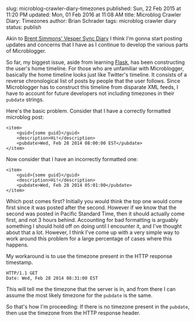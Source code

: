slug: microblog-crawler-diary-timezones
published: Sun, 22 Feb 2015 at 11:20 PM
updated: Mon, 01 Feb 2016 at 11:08 AM
title: Microblog Crawler Diary: Timezones
author: Brian Schrader
tags: microblog crawler diary
status: publish

Akin to [Brent Simmons' Vesper Sync Diary][1] I think I'm gonna start posting updates and concerns that I have as I continue to develop the various parts of Microblogger. 

[1]: http://inessential.com/vespersyncdiary

So far, my biggest issue, aside from learning [Flask][2], has been constructing the user's home timeline. For those who are unfamiliar with Microblogger, basically the home timeline looks just like Twitter's timeline. It consists of a reverse chronological list of posts by people that the user follows. Since Microblogger has to construct this timeline from disparate XML feeds, I have to account for future developers not including timezones in their `pubdate` strings. 

[2]: http://flask.pocoo.org

Here's the basic problem. Consider that I have a correctly formatted microblog post:

    <item>
    	<guid>{some guid}</guid>
    	<description>Hi!</description>
    	<pubdate>Wed, Feb 28 2014 08:00:00 EST</pubdate>
    </item>

Now consider that I have an incorrectly formatted one:

    <item>
    	<guid>{some guid}</guid>
    	<description>Hi!</description>
    	<pubdate>Wed, Feb 28 2014 05:01:00</pubdate>
    </item>

Which post comes first? Initially you would think the top one would come first since it was posted after the second. However if we know that the second was posted in Pacific Standard Time, then it should actually come first, and not 3 hours behind. Accounting for bad formatting is arguably something I should hold off on doing until I encounter it, and I've thought about that a lot. However, I think I've come up with a very simple way to work around this problem for a large percentage of cases where this happens.

My workaround is to use the timezone present in the HTTP response timestamp. 

    HTTP/1.1 GET
    Date: Wed, Feb 28 2014 08:31:00 EST

This will tell me the timezone that the server is in, and from there I can assume the most likely timezone for the `pubdate` is the same.

So that's how I'm proceeding: If there is no timezone present in the `pubdate`, then use the timezone from the HTTP response header. 

